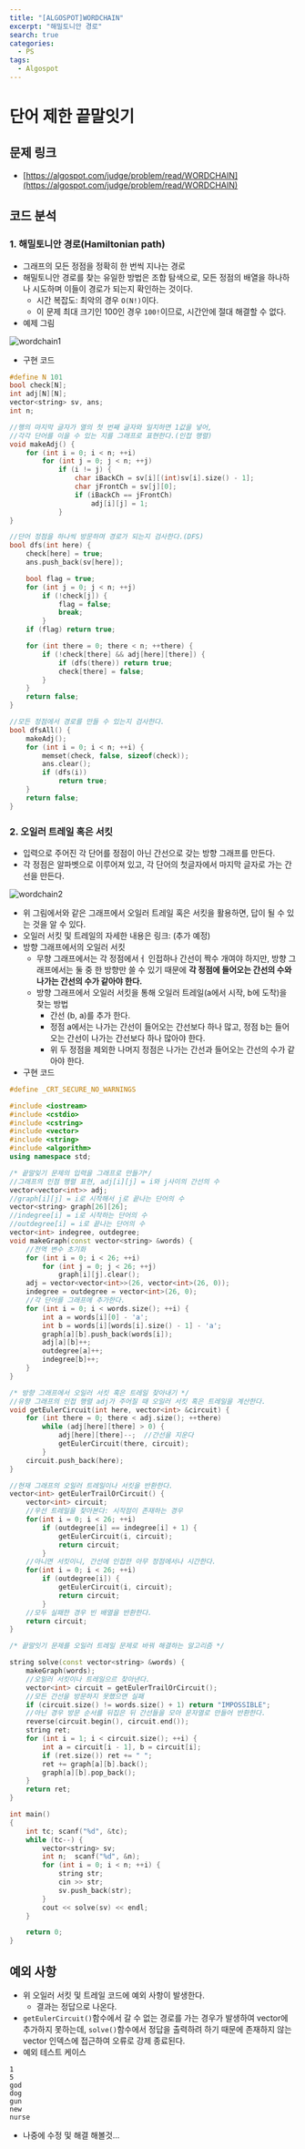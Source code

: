 ```yaml
---
title: "[ALGOSPOT]WORDCHAIN"
excerpt: "해밀토니안 경로"
search: true
categories:
  - PS
tags:
  - Algospot
---
```


# 단어 제한 끝말잇기

## 문제 링크
- [https://algospot.com/judge/problem/read/WORDCHAIN](https://algospot.com/judge/problem/read/WORDCHAIN)

## 코드 분석
### 1. 해밀토니안 경로(Hamiltonian path)
- 그래프의 모든 정점을 정확히 한 번씩 지나는 경로
- 해밀토니안 경로를 찾는 유일한 방법은 조합 탐색으로, 모든 정점의 배열을 하나하나 시도하며 이들이 경로가 되는지 확인하는 것이다.
  - 시간 복잡도: 최악의 경우 ```O(N!)```이다.
  - 이 문제 최대 크기인 100인 경우 ```100!```이므로, 시간안에 절대 해결할 수 없다.
- 예제 그림

![wordchain1](https://user-images.githubusercontent.com/34755287/46850104-7402f080-ce2d-11e8-8b50-48344ec6a7b5.JPG)

- 구현 코드

```cpp
#define N 101
bool check[N];
int adj[N][N];
vector<string> sv, ans;
int n;

//행의 마지막 글자가 열의 첫 번째 글자와 일치하면 1값을 넣어,
//각각 단어를 이을 수 있는 지를 그래프로 표현한다.(인접 행렬)
void makeAdj() {
	for (int i = 0; i < n; ++i)
		for (int j = 0; j < n; ++j)
			if (i != j) {
				char iBackCh = sv[i][(int)sv[i].size() - 1];
				char jFrontCh = sv[j][0];
				if (iBackCh == jFrontCh)
					adj[i][j] = 1;
			}
}

//단어 정점을 하나씩 방문하며 경로가 되는지 검사한다.(DFS)
bool dfs(int here) {
	check[here] = true;
	ans.push_back(sv[here]);

	bool flag = true;
	for (int j = 0; j < n; ++j)
		if (!check[j]) {
			flag = false;
			break;
		}
	if (flag) return true;

	for (int there = 0; there < n; ++there) {
		if (!check[there] && adj[here][there]) {
			if (dfs(there)) return true;
			check[there] = false;
		}
	}
	return false;
}

//모든 정점에서 경로를 만들 수 있는지 검사한다.
bool dfsAll() {
	makeAdj();
	for (int i = 0; i < n; ++i) {
		memset(check, false, sizeof(check));
		ans.clear();
		if (dfs(i))
			return true;
	}
	return false;
}
```

### 2. 오일러 트레일 혹은 서킷
- 입력으로 주어진 각 단어를 정점이 아닌 간선으로 갖는 방향 그래프를 만든다.
- 각 정점은 알파벳으로 이루어져 있고, 각 단어의 첫글자에서 마지막 글자로 가는 간선을 만든다.

![wordchain2](https://user-images.githubusercontent.com/34755287/46850105-749b8700-ce2d-11e8-9c4a-e2836a595bfd.JPG)

- 위 그림에서와 같은 그래프에서 오일러 트레일 혹은 서킷을 활용하면, 답이 될 수 있는 것을 알 수 있다.
- 오일러 서킷 및 트레일의 자세한 내용은 링크: (추가 예정)
- 방향 그래프에서의 오일러 서킷
  - 무향 그래프에서는 각 정점에서ㅓ 인접하나 간선이 짝수 개여야 하지만, 방향 그래프에서는 둘 중 한 방향만 쓸 수 있기 때문에 **각 정점에 들어오는 간선의 수와 나가는 간선의 수가 같아야 한다.**
  - 방향 그래프에서 오일러 서킷을 통해 오일러 트레일(a에서 시작, b에 도착)을 찾는 방법
    - 간선 (b, a)를 추가 한다.
    - 정점 a에서는 나가는 간선이 들어오는 간선보다 하나 많고, 정점 b는 들어오는 간선이 나가는 간선보다 하나 많아야 한다.
    - 위 두 정점을 제외한 나머지 정점은 나가는 간선과 들어오는 간선의 수가 같아야 한다.
- 구현 코드

```cpp
#define _CRT_SECURE_NO_WARNINGS

#include <iostream>
#include <cstdio>
#include <cstring>
#include <vector>
#include <string>
#include <algorithm>
using namespace std;

/* 끝말잊기 문제의 입력을 그래프로 만들기*/
//그래프의 인점 행렬 표현, adj[i][j] = i와 j사이의 간선의 수
vector<vector<int>> adj;
//graph[i][j] = i로 시작해서 j로 끝나는 단어의 수
vector<string> graph[26][26];
//indegree[i] = i로 시작하는 단어의 수
//outdegree[i] = i로 끝나는 단어의 수
vector<int> indegree, outdegree;
void makeGraph(const vector<string> &words) {
	//전역 변수 초기화
	for (int i = 0; i < 26; ++i)
		for (int j = 0; j < 26; ++j)
			graph[i][j].clear();
	adj = vector<vector<int>>(26, vector<int>(26, 0));
	indegree = outdegree = vector<int>(26, 0);
	//각 단어를 그래프에 추가한다.
	for (int i = 0; i < words.size(); ++i) {
		int a = words[i][0] - 'a';
		int b = words[i][words[i].size() - 1] - 'a';
		graph[a][b].push_back(words[i]);
		adj[a][b]++;
		outdegree[a]++;
		indegree[b]++;
	}
}

/* 방향 그래프에서 오일러 서킷 혹은 트레일 찾아내기 */
//유향 그래프의 인접 행렬 adj가 주어질 때 오일러 서킷 혹은 트레일을 계산한다.
void getEulerCircuit(int here, vector<int> &circuit) {
	for (int there = 0; there < adj.size(); ++there)
		while (adj[here][there] > 0) {
			adj[here][there]--;  //간선을 지운다
			getEulerCircuit(there, circuit);
		}
	circuit.push_back(here);
}

//현재 그래프의 오일러 트레일이나 서킷을 반환한다.
vector<int> getEulerTrailOrCircuit() {
	vector<int> circuit;
	//우선 트레일을 찾아본다: 시작점이 존재하는 경우
	for(int i = 0; i < 26; ++i)
		if (outdegree[i] == indegree[i] + 1) {
			getEulerCircuit(i, circuit);
			return circuit;
		}
	//아니면 서킷이니, 간선에 인접한 아무 정점에서나 시간한다.
	for(int i = 0; i < 26; ++i)
		if (outdegree[i]) {
			getEulerCircuit(i, circuit);
			return circuit;
		}
	//모두 실패한 경우 빈 배열을 반환한다.
	return circuit;
}

/* 끝말잇기 문제를 오일러 트레일 문제로 바꿔 해결하는 알고리즘 */

string solve(const vector<string> &words) {
	makeGraph(words);
	//오일러 서킷이나 트레일으르 찾아낸다.
	vector<int> circuit = getEulerTrailOrCircuit();
	//모든 간선을 방문하지 못했으면 실패
	if (circuit.size() != words.size() + 1) return "IMPOSSIBLE";
	//아닌 경우 방문 순서를 뒤집은 뒤 간선들을 모아 문자열로 만들어 반환한다.
	reverse(circuit.begin(), circuit.end());
	string ret;
	for (int i = 1; i < circuit.size(); ++i) {
		int a = circuit[i - 1], b = circuit[i];
		if (ret.size()) ret += " ";
		ret += graph[a][b].back();
		graph[a][b].pop_back();
	}
	return ret;
}

int main()
{
	int tc; scanf("%d", &tc);
	while (tc--) {
		vector<string> sv;
		int n;  scanf("%d", &n);
		for (int i = 0; i < n; ++i) {
			string str;
			cin >> str;
			sv.push_back(str);
		}
		cout << solve(sv) << endl;
	}

	return 0;
}
```

## 예외 사항
- 위 오일러 서킷 및 트레일 코드에 예외 사항이 발생한다.
  - 결과는 정답으로 나온다.
- ```getEulerCircuit()```함수에서 갈 수 없는 경로를 가는 경우가 발생하여 vector에 추가하지 못하는데, ```solve()```함수에서 정답을 출력하려 하기 때문에 존재하지 않는 vector 인덱스에 접근하여 오류로 강제 종료된다.
- 예외 테스트 케이스

```
1
5
god
dog
gun
new
nurse
```
- 나중에 수정 및 해결 해볼것...

